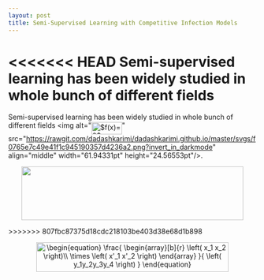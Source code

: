 ```yaml
---
layout: post
title: Semi-Supervised Learning with Competitive Infection Models
---
```

<<<<<<< HEAD
Semi-supervised learning has been widely studied in whole bunch of different fields
=======
Semi-supervised learning has been widely studied in whole bunch of different fields <img alt="<img alt="$f(x)=2$" src="https://rawgit.com/dadashkarimi/dadashkarimi.github.io/master/svgs/f0765e7c49e41f1c945190357d4236a2.png?invert_in_darkmode" align="middle" width="61.94331pt" height="24.56553pt"/>" src="https://rawgit.com/dadashkarimi/dadashkarimi.github.io/master/svgs/f0765e7c49e41f1c945190357d4236a2.png?invert_in_darkmode" align="middle" width="61.94331pt" height="24.56553pt"/>. 


<p align="center"><img  src="https://raw.githubusercontent.com/dadashkarimi/dadashkarimi.github.io/master/svgs/32737e0a8d5a4cf32ba3ab1b74902ab7.svg?sanitize=true" align="middle" width="450.0012pt" height="109.609995pt"/></p>
>>>>>>> 807fbc87375d18cdc218103be403d38e68d1b898

<p align="center"><img alt="\begin{equation}&#10;\frac{&#10;    \begin{array}[b]{r}&#10;      \left( x_1 x_2 \right)\\&#10;      \times \left( x'_1 x'_2 \right)&#10;    \end{array}&#10;  }{&#10;    \left( y_1y_2y_3y_4 \right)&#10;  }&#10;\end{equation}" src="https://rawgit.com/dadashkarimi/dadashkarimi.github.io/master/svgs/7e0249e0a2f6c686a21ee4dfd3f04b4e.svg?sanitize=true" align="middle" width="389.202pt" height="59.70756pt"/></p>


